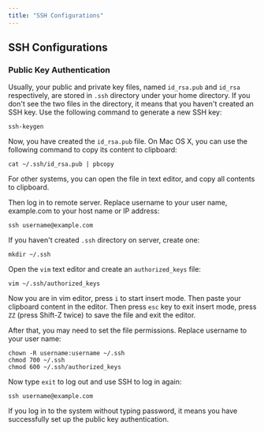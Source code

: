 ```yaml
---
title: "SSH Configurations"
---
```

## SSH Configurations

### Public Key Authentication

Usually, your public and private key files, named ``id_rsa.pub`` and ``id_rsa``
respectively, are stored in ``.ssh`` directory under your home directory. If
you don't see the two files in the directory, it means that you haven't created
an SSH key. Use the following command to generate a new SSH key:

    ssh-keygen

Now, you have created the ``id_rsa.pub`` file. On Mac OS X, you can use the
following command to copy its content to clipboard:

    cat ~/.ssh/id_rsa.pub | pbcopy

For other systems, you can open the file in text editor, and copy all contents
to clipboard.

Then log in to remote server. Replace username to your user name, example.com
to your host name or IP address:

    ssh username@example.com

If you haven't created ``.ssh`` directory on server, create one:

    mkdir ~/.ssh

Open the ``vim`` text editor and create an ``authorized_keys`` file:

    vim ~/.ssh/authorized_keys

Now you are in vim editor, press ``i`` to start insert mode. Then paste your
clipboard content in the editor. Then press ``esc`` key to exit insert mode,
press ``ZZ`` (press Shift-Z twice) to save the file and exit the editor.

After that, you may need to set the file permissions. Replace username to
your user name:

    chown -R username:username ~/.ssh
    chmod 700 ~/.ssh
    chmod 600 ~/.ssh/authorized_keys

Now type ``exit`` to log out and use SSH to log in again:

    ssh username@example.com

If you log in to the system without typing password, it means you have
successfully set up the public key authentication.
